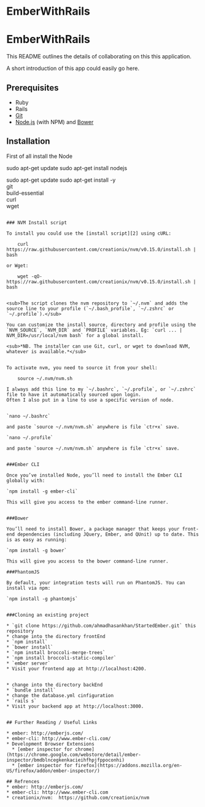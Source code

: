 EmberWithRails
==============
# EmberWithRails

This README outlines the details of collaborating on this this application.

A short introduction of this app could easily go here.

## Prerequisites

* Ruby
* Rails
* [Git](http://git-scm.com/)
* [Node.js](http://nodejs.org/) (with NPM) and [Bower](http://bower.io/)


## Installation

First of all install the Node

sudo apt-get update
sudo apt-get install nodejs

sudo apt-get update
sudo apt-get install -y \
git \
build-essential \
curl \
wget
```

### NVM Install script

To install you could use the [install script][2] using cURL:

    curl https://raw.githubusercontent.com/creationix/nvm/v0.15.0/install.sh | bash

or Wget:

    wget -qO- https://raw.githubusercontent.com/creationix/nvm/v0.15.0/install.sh | bash


<sub>The script clones the nvm repository to `~/.nvm` and adds the source line to your profile (`~/.bash_profile`, `~/.zshrc` or `~/.profile`).</sub>

You can customize the install source, directory and profile using the `NVM_SOURCE`, `NVM_DIR` and `PROFILE` variables. Eg: `curl ... | NVM_DIR=/usr/local/nvm bash` for a global install.

<sub>*NB. The installer can use Git, curl, or wget to download NVM, whatever is available.*</sub>


To activate nvm, you need to source it from your shell:

    source ~/.nvm/nvm.sh

I always add this line to my `~/.bashrc`, `~/.profile`, or `~/.zshrc` file to have it automatically sourced upon login.
Often I also put in a line to use a specific version of node.


`nano ~/.bashrc`

and paste `source ~/.nvm/nvm.sh` anywhere is file `ctr+x` save.

`nano ~/.profile`

and paste `source ~/.nvm/nvm.sh` anywhere is file `ctr+x` save.


###Ember CLI

Once you’ve installed Node, you’ll need to install the Ember CLI globally with:

`npm install -g ember-cli`

This will give you access to the ember command-line runner.


###Bower

You’ll need to install Bower, a package manager that keeps your front-end dependencies (including JQuery, Ember, and QUnit) up to date. This is as easy as running:

`npm install -g bower`

This will give you access to the bower command-line runner.

###PhantomJS

By default, your integration tests will run on PhantomJS. You can install via npm:

`npm install -g phantomjs`


###Cloning an existing project

* `git clone https://github.com/ahmadhasankhan/StartedEmber.git` this repository
* change into the directory frontEnd
* `npm install`
* `bower install`
* `npm install broccoli-merge-trees`
* `npm install broccoli-static-compiler`
* `ember server`
* Visit your frontend app at http://localhost:4200.


* change into the directory backEnd
* `bundle install`
* change the database.yml cinfiguration
* `rails s`
* Visit your backend app at http://localhost:3000.


## Further Reading / Useful Links

* ember: http://emberjs.com/
* ember-cli: http://www.ember-cli.com/
* Development Browser Extensions
  * [ember inspector for chrome](https://chrome.google.com/webstore/detail/ember-inspector/bmdblncegkenkacieihfhpjfppoconhi)
  * [ember inspector for firefox](https://addons.mozilla.org/en-US/firefox/addon/ember-inspector/)

## Refrences
* ember: http://emberjs.com/
* ember-cli: http://www.ember-cli.com
* creationix/nvm:  https://github.com/creationix/nvm
